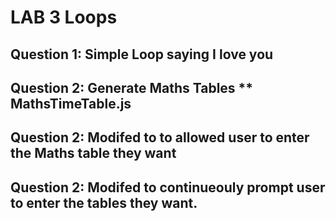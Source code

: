 # LAB 3 Loops

## Question 1: Simple Loop saying I love you

## Question 2: Generate Maths Tables ** MathsTimeTable.js

## Question 2: Modifed to to allowed user to enter the Maths table they want

## Question 2: Modifed to continueouly prompt user to enter the tables they want.